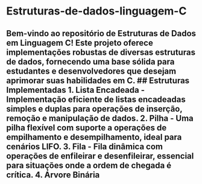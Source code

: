 # Estruturas-de-dados-linguagem-C
## Bem-vindo ao repositório de Estruturas de Dados em Linguagem C! Este projeto oferece implementações robustas de diversas estruturas de dados, fornecendo uma base sólida para estudantes e desenvolvedores que desejam aprimorar suas habilidades em C. ## Estruturas Implementadas 1. **Lista Encadeada** - Implementação eficiente de listas encadeadas simples e duplas para operações de inserção, remoção e manipulação de dados. 2. **Pilha** - Uma pilha flexível com suporte a operações de empilhamento e desempilhamento, ideal para cenários LIFO. 3. **Fila** - Fila dinâmica com operações de enfileirar e desenfileirar, essencial para situações onde a ordem de chegada é crítica. 4. **Árvore Binária**



